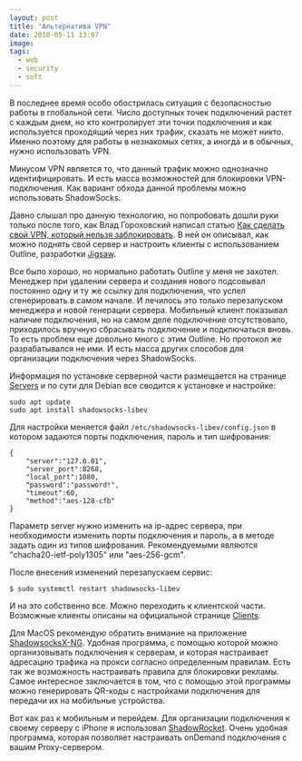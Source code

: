 ```yaml
---
layout: post
title: "Альтернатива VPN"
date: 2018-05-11 13:07
image: 
tags: 
  - web
  - security
  - soft
---
```

В последнее время особо обострилась ситуация с безопасностью работы в глобальной сети. Число доступных точек подключений растет с каждым днем, но кто контролирует эти точки подключения и как используется проходящий через них трафик, сказать не может никто. Именно поэтому для работы в незнакомых сетях, а иногда и в обычных, нужно использовать VPN.

Минусом VPN является то, что данный трафик можно однозначно идентифицировать. И есть масса возможностей для блокировки VPN-подключения. Как вариант обхода данной проблемы можно использовать ShadowSocks.

Давно слышал про данную технологию, но попробовать дошли руки только после того, как Влад Гороховский написал статью [Как сделать свой VPN, который нельзя заблокировать](http://telegra.ph/CHto-delat-kogda-zablokiruyut-VPN-04-23). В ней он описывал, как можно поднять свой сервер и настроить клиенты с использованием Outline, разработки [Jigsaw](https://getoutline.org/en/home).

Все было хорошо, но нормально работать Outline у меня не захотел. Менеджер при удалении сервера и создания нового подсовывал постоянно одну и ту же ссылку для подключения, что успел сгенерировать в самом начале. И лечилось это только перезапуском менеджера и новой генерации сервера. Мобильный клиент показывал наличие подключения, но на самом деле подключение отсутствовало, приходилось вручную сбрасывать подключение и подключаться вновь. То есть проблем еще довольно много с этим Outline. Но протокол же разрабатывался не ими. И есть масса других способов для организации подключения через ShadowSocks.

Информация по установке серверной части размещается на странице [Servers](https://www.shadowsocks.org/en/download/servers.html) и по сути для Debian все сводится к установке и настройке:

    sudo apt update
    sudo apt install shadowsocks-libev

Для настройки меняется файл `/etc/shadowsocks-libev/config.json` в котором задаются порты подключения, пароль и тип шифрования:

    {
        "server":"127.0.01",
        "server_port":8268,
        "local_port":1080,
        "password":"password!",
        "timeout":60,
        "method":"aes-128-cfb"
    }

Параметр server нужно изменить на ip-адрес сервера, при необходимости изменить порты подключения и пароль, а в методе задать один из типов шифрования. Рекомендуемыми являются "chacha20-ietf-poly1305" или "aes-256-gcm".

После внесения изменений перезапускаем сервис:

    $ sudo systemctl restart shadowsocks-libev

И на это собственно все. Можно переходить к клиентской части. Возможные клиенты описаны на официальной странице [Clients](https://www.shadowsocks.org/en/download/clients.html).

Для MacOS рекомендую обратить внимание на приложение [ShadowsocksX-NG](https://github.com/shadowsocks/ShadowsocksX-NG/releases). Удобная программа, с помощью которой можно организовывать подключения к серверам, и которая настраивает адресацию трафика на прокси согласно определенным правилам. Есть так же возможность настраивать правила для блокировки рекламы. Самое интересное заключается в том, что с помощью этой программы можно генерировать QR-коды с настройками подключения для передачи их на мобильные устройства.

Вот как раз к мобильным и перейдем. Для организации подключения к своему серверу с iPhone я использовал [ShadowRocket](https://itunes.apple.com/ru/app/shadowrocket/id932747118?mt=8). Очень удобная программа, которая позволяет настраивать onDemand подключения с вашим Proxy-сервером.
